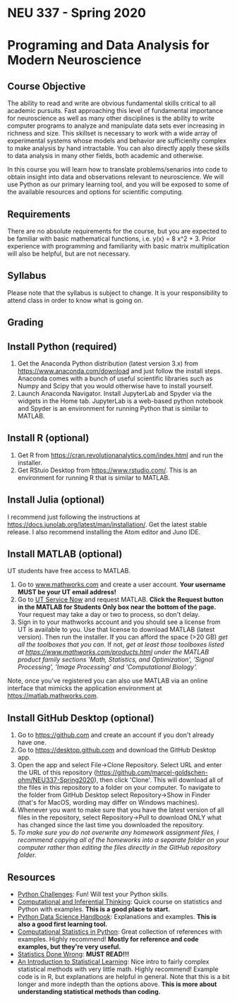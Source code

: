 # NEU 337 - Spring 2020
# Programing and Data Analysis for Modern Neuroscience


## Course Objective

The ability to read and write are obvious fundamental skills critical to all academic pursuits. Fast approaching this level of fundamental importance for neuroscience as well as many other disciplines is the ability to write computer programs to analyze and manipulate data sets ever increasing in richness and size. This skillset is necessary to work with a wide array of experimental systems whose models and behavior are sufficienlty complex to make analysis by hand intractable. You can also directly apply these skills to data analysis in many other fields, both academic and otherwise.

In this course you will learn how to translate problems/senarios into code to obtain insight into data and observations relevant to neuroscience. We will use Python as our primary learning tool, and you will be exposed to some of the available resources and options for scientific computing.

## Requirements

There are no absolute requirements for the course, but you are expected to be familiar with basic mathematical functions, i.e. y(x) = 8 x^2 + 3. Prior experience with programming and familiarity with basic matrix multiplication will also be helpful, but are not necessary.

## Syllabus

Please note that the syllabus is subject to change. It is your responsibility to attend class in order to know what is going on.


## Grading


## Install Python (required)
1. Get the Anaconda Python distribution (latest version 3.x) from https://www.anaconda.com/download and just follow the install steps. Anaconda comes with a bunch of useful scientific libraries such as Numpy and Scipy that you would otherwise have to install yourself.
2. Launch Anaconda Navigator. Install JupyterLab and Spyder via the widgets in the Home tab. JupyterLab is a web-based python notebook and Spyder is an environment for running Python that is similar to MATLAB.


## Install R (optional)
1. Get R from https://cran.revolutionanalytics.com/index.html and run the installer.
2. Get RStuio Desktop from https://www.rstudio.com/. This is an environment for running R that is similar to MATLAB.


## Install Julia (optional)
I recommend just following the instructions at https://docs.junolab.org/latest/man/installation/. Get the latest stable release. I also recommend installing the Atom editor and Juno IDE.


## Install MATLAB (optional)
UT students have free access to MATLAB.

1. Go to www.mathworks.com and create a user account. **Your username MUST be your UT email address!**
2. Go to [UT Service Now](https://ut.service-now.com/utss/catalogoverview.do?sysparam_citems_id=f9d65c7c4ff9d200f6897bcd0210c77d&sysparam_cat_id=e0d08b13c3330100c8b837659bba8fb4,Information%20Technology&sys_click_name=features&sys_features=1) and request MATLAB. **Click the Request button in the MATLAB for Students Only box near the bottom of the page.** Your request may take a day or two to process, so don't delay.
3. Sign in to your mathworks account and you should see a license from UT is available to you. Use that license to download MATLAB (latest version). Then run the installer. If you can afford the space (>20 GB) *get all the toolboxes that you can*. If not, *get at least those toolboxes listed at https://www.mathworks.com/products.html under the MATLAB product family sections 'Math, Statistics, and Optimization', 'Signal Processing', 'Image Processing' and 'Computational Biology'.*

Note, once you've registered you can also use MATLAB via an online interface that mimicks the application environment at https://matlab.mathworks.com.


## Install GitHub Desktop (optional)
1. Go to https://github.com and create an account if you don't already have one.
2. Go to https://desktop.github.com and download the GitHub Desktop app.
3. Open the app and select File->Clone Repository. Select URL and enter the URL of this repository (https://github.com/marcel-goldschen-ohm/NEU337-Spring2020), then click 'Clone'. This will download all of the files in this repository to a folder on your computer. To navigate to the folder from GitHub Desktop select Repository->Show in Finder (that's for MacOS, wording may differ on Windows machines).
4. Whenever you want to make sure that you have the latest version of all files in the repository, select Repository->Pull to download ONLY what has changed since the last time you downloaded the repository.
5. *To make sure you do not overwrite any homework assignment files, I recommend copying all of the homeworks into a separate folder on your computer rather than editing the files directly in the GitHub repository folder.*

## Resources
* [Python Challenges](http://www.pythonchallenge.com): Fun! Will test your Python skills.
* [Computational and Inferential Thinking](https://www.inferentialthinking.com): Quick course on statistics and Python with examples. **This is a good place to start.**
* [Python Data Science Handbook](https://jakevdp.github.io/PythonDataScienceHandbook): Explanations and examples. **This is also a good first learning tool.**
* [Computational Statistics in Python](http://people.duke.edu/~ccc14/sta-663-2017): Great collection of references with examples. Highly recommend! **Mostly for reference and code examples, but they're very useful.**
* [Statistics Done Wrong](https://www.statisticsdonewrong.com): **MUST READ!!!**
* [An Introduction to Statistical Learning](https://www-bcf.usc.edu/~gareth/ISL/ISLR%20First%20Printing.pdf): Nice intro to fairly complex statistical methods with very little math. Highly recommend! Example code is in R, but explanations are helpful in general. Note that this is a bit longer and more indepth than the options above. **This is more about understanding statistical methods than coding.**
